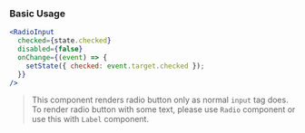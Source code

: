 ### Basic Usage
```jsx
<RadioInput
  checked={state.checked}
  disabled={false}
  onChange={(event) => {
    setState({ checked: event.target.checked });
  }}
/>
```
> This component renders radio button only as normal `input` tag does.
> To render radio button with some text, please use `Radio` component or use this with `Label` component.
